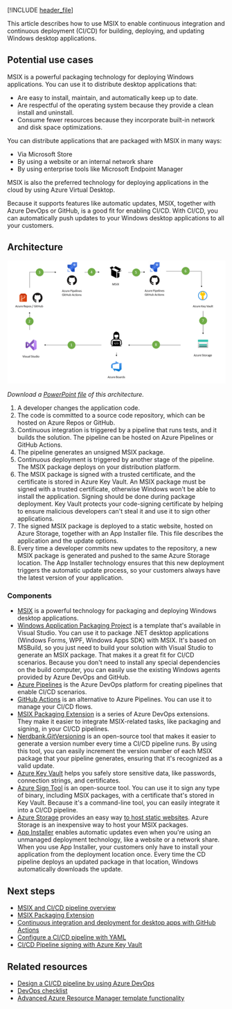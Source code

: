 [!INCLUDE [header_file](../../../includes/sol-idea-header.md)]

This article describes how to use MSIX to enable continuous integration and continuous deployment (CI/CD) for building, deploying, and updating Windows desktop applications.

## Potential use cases

MSIX is a powerful packaging technology for deploying Windows applications. You can use it to distribute desktop applications that:
- Are easy to install, maintain, and automatically keep up to date. 
- Are respectful of the operating system because they provide a clean install and uninstall.
- Consume fewer resources because they incorporate built-in network and disk space optimizations.

You can distribute applications that are packaged with MSIX in many ways: 
- Via Microsoft Store
- By using a website or an internal network share 
- By using enterprise tools like Microsoft Endpoint Manager 

MSIX is also the preferred technology for deploying applications in the cloud by using Azure Virtual Desktop.

Because it supports features like automatic updates, MSIX, together with Azure DevOps or GitHub, is a good fit for enabling CI/CD. With CI/CD, you can automatically push updates to your Windows desktop applications to all your customers.

## Architecture

![Diagram that shows an architecture for C I / C D for Windows desktop apps.](../media/devops-windows-architecture.png)

*Download a [PowerPoint file](https://arch-center.azureedge.net/Architecture.pptx) of this architecture.*

1. A developer changes the application code.
2. The code is committed to a source code repository, which can be hosted on Azure Repos or GitHub.
3. Continuous integration is triggered by a pipeline that runs tests, and it builds the solution. The pipeline can be hosted on Azure Pipelines or GitHub Actions.
4. The pipeline generates an unsigned MSIX package.
5. Continuous deployment is triggered by another stage of the pipeline. The MSIX package deploys on your distribution platform.
6. The MSIX package is signed with a trusted certificate, and the certificate is stored in Azure Key Vault. An MSIX package must be signed with a trusted certificate, otherwise Windows won't be able to install the application. Signing should be done during package deployment. Key Vault protects your code-signing certificate by helping to ensure malicious developers can't steal it and use it to sign other applications. 
7. The signed MSIX package is deployed to a static website, hosted on Azure Storage, together with an App Installer file. This file describes the application and the update options.
8. Every time a developer commits new updates to the repository, a new MSIX package is generated and pushed to the same Azure Storage location. The App Installer technology ensures that this new deployment triggers the automatic update process, so your customers always have the latest version of your application.

### Components

- [MSIX](https://docs.microsoft.com/windows/msix) is a powerful technology for packaging and deploying Windows desktop applications.
- [Windows Application Packaging Project](/windows/msix/desktop/desktop-to-uwp-packaging-dot-net) is a template that's available in Visual Studio. You can use it to package .NET desktop applications (Windows Forms, WPF, Windows Apps SDK) with MSIX. It's based on MSBuild, so you just need to build your solution with Visual Studio to generate an MSIX package. That makes it a great fit for CI/CD scenarios. Because you don't need to install any special dependencies on the build computer, you can easily use the existing Windows agents provided by Azure DevOps and GitHub.
- [Azure Pipelines](https://azure.microsoft.com/services/devops/pipelines) is the Azure DevOps platform for creating pipelines that enable CI/CD scenarios.
- [GitHub Actions](https://github.com/features/actions) is an alternative to Azure Pipelines. You can use it to manage your CI/CD flows.
- [MSIX Packaging Extension](/windows/msix/desktop/msix-packaging-extension?tabs=yaml) is a series of Azure DevOps extensions. They make it easier to integrate MSIX-related tasks, like packaging and signing, in your CI/CD pipelines.
- [Nerdbank.GitVersioning](https://github.com/dotnet/Nerdbank.GitVersioning) is an open-source tool that makes it easier to generate a version number every time a CI/CD pipeline runs. By using this tool, you can easily increment the version number of each MSIX package that your pipeline generates, ensuring that it's recognized as a valid update.
- [Azure Key Vault](https://azure.microsoft.com/services/key-vault) helps you safely store sensitive data, like passwords, connection strings, and certificates.
- [Azure Sign Tool](https://github.com/vcsjones/AzureSignTool) is an open-source tool. You can use it to sign any type of binary, including MSIX packages, with a certificate that's stored in Key Vault. Because it's a command-line tool, you can easily integrate it into a CI/CD pipeline.
- [Azure Storage](https://azure.microsoft.com/product-categories/storage) provides an easy way [to host static websites](/azure/storage/blobs/storage-blob-static-website). Azure Storage is an inexpensive way to host your MSIX packages.
- [App Installer](/windows/msix/app-installer/app-installer-root) enables automatic updates even when you're using an unmanaged deployment technology, like a website or a network share. When you use App Installer, your customers only have to install your application from the deployment location once. Every time the CD pipeline deploys an updated package in that location, Windows automatically downloads the update.

## Next steps

* [MSIX and CI/CD pipeline overview](/windows/msix/desktop/cicd-overview)
* [MSIX Packaging Extension](/windows/msix/desktop/msix-packaging-extension?tabs=yaml)
* [Continuous integration and deployment for desktop apps with GitHub Actions](https://devblogs.microsoft.com/dotnet/continuous-integration-and-deployment-for-desktop-apps-with-github-actions)
* [Configure a CI/CD pipeline with YAML](/windows/msix/desktop/azure-dev-ops)
* [CI/CD Pipeline signing with Azure Key Vault](/windows/msix/desktop/cicd-keyvault)

## Related resources

* [Design a CI/CD pipeline by using Azure DevOps](/azure/architecture/example-scenario/apps/devops-dotnet-webapp)
* [DevOps checklist](/azure/architecture/checklist/dev-ops)
* [Advanced Azure Resource Manager template functionality](/azure/architecture/guide/azure-resource-manager/advanced-templates)
